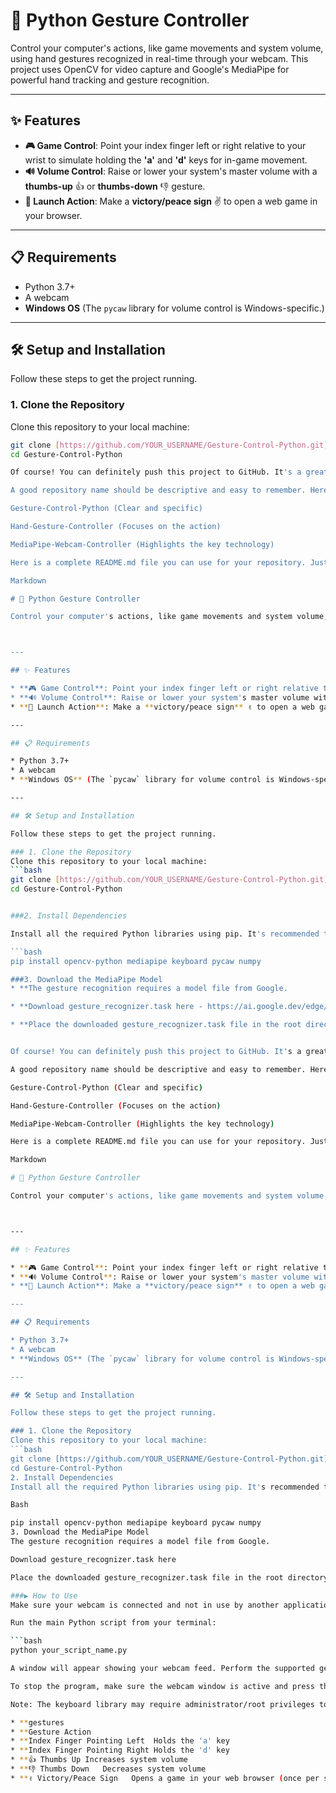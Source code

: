 # 🐍 Python Gesture Controller

Control your computer's actions, like game movements and system volume, using hand gestures recognized in real-time through your webcam. This project uses OpenCV for video capture and Google's MediaPipe for powerful hand tracking and gesture recognition.



---

## ✨ Features

* **🎮 Game Control**: Point your index finger left or right relative to your wrist to simulate holding the **'a'** and **'d'** keys for in-game movement.
* **🔊 Volume Control**: Raise or lower your system's master volume with a **thumbs-up** 👍 or **thumbs-down** 👎 gesture.
* **🚀 Launch Action**: Make a **victory/peace sign** ✌️ to open a web game in your browser.

---

## 📋 Requirements

* Python 3.7+
* A webcam
* **Windows OS** (The `pycaw` library for volume control is Windows-specific.)

---

## 🛠️ Setup and Installation

Follow these steps to get the project running.

### 1. Clone the Repository
Clone this repository to your local machine:
```bash
git clone [https://github.com/YOUR_USERNAME/Gesture-Control-Python.git](https://github.com/YOUR_USERNAME/Gesture-Control-Python.git)
cd Gesture-Control-Python

Of course! You can definitely push this project to GitHub. It's a great example of a computer vision application.

A good repository name should be descriptive and easy to remember. Here are a few suggestions:

Gesture-Control-Python (Clear and specific)

Hand-Gesture-Controller (Focuses on the action)

MediaPipe-Webcam-Controller (Highlights the key technology)

Here is a complete README.md file you can use for your repository. Just copy and paste this into a new file named README.md in your project folder.

Markdown

# 🐍 Python Gesture Controller

Control your computer's actions, like game movements and system volume, using hand gestures recognized in real-time through your webcam. This project uses OpenCV for video capture and Google's MediaPipe for powerful hand tracking and gesture recognition.



---

## ✨ Features

* **🎮 Game Control**: Point your index finger left or right relative to your wrist to simulate holding the **'a'** and **'d'** keys for in-game movement.
* **🔊 Volume Control**: Raise or lower your system's master volume with a **thumbs-up** 👍 or **thumbs-down** 👎 gesture.
* **🚀 Launch Action**: Make a **victory/peace sign** ✌️ to open a web game in your browser.

---

## 📋 Requirements

* Python 3.7+
* A webcam
* **Windows OS** (The `pycaw` library for volume control is Windows-specific.)

---

## 🛠️ Setup and Installation

Follow these steps to get the project running.

### 1. Clone the Repository
Clone this repository to your local machine:
```bash
git clone [https://github.com/YOUR_USERNAME/Gesture-Control-Python.git](https://github.com/YOUR_USERNAME/Gesture-Control-Python.git)
cd Gesture-Control-Python


###2. Install Dependencies

Install all the required Python libraries using pip. It's recommended to do this in a virtual environment.

```bash
pip install opencv-python mediapipe keyboard pycaw numpy

###3. Download the MediaPipe Model
* **The gesture recognition requires a model file from Google.

* **Download gesture_recognizer.task here - https://ai.google.dev/edge/mediapipe/solutions/vision/gesture_recognizer

* **Place the downloaded gesture_recognizer.task file in the root directory of this project (the same folder as the Python script).


Of course! You can definitely push this project to GitHub. It's a great example of a computer vision application.

A good repository name should be descriptive and easy to remember. Here are a few suggestions:

Gesture-Control-Python (Clear and specific)

Hand-Gesture-Controller (Focuses on the action)

MediaPipe-Webcam-Controller (Highlights the key technology)

Here is a complete README.md file you can use for your repository. Just copy and paste this into a new file named README.md in your project folder.

Markdown

# 🐍 Python Gesture Controller

Control your computer's actions, like game movements and system volume, using hand gestures recognized in real-time through your webcam. This project uses OpenCV for video capture and Google's MediaPipe for powerful hand tracking and gesture recognition.



---

## ✨ Features

* **🎮 Game Control**: Point your index finger left or right relative to your wrist to simulate holding the **'a'** and **'d'** keys for in-game movement.
* **🔊 Volume Control**: Raise or lower your system's master volume with a **thumbs-up** 👍 or **thumbs-down** 👎 gesture.
* **🚀 Launch Action**: Make a **victory/peace sign** ✌️ to open a web game in your browser.

---

## 📋 Requirements

* Python 3.7+
* A webcam
* **Windows OS** (The `pycaw` library for volume control is Windows-specific.)

---

## 🛠️ Setup and Installation

Follow these steps to get the project running.

### 1. Clone the Repository
Clone this repository to your local machine:
```bash
git clone [https://github.com/YOUR_USERNAME/Gesture-Control-Python.git](https://github.com/YOUR_USERNAME/Gesture-Control-Python.git)
cd Gesture-Control-Python
2. Install Dependencies
Install all the required Python libraries using pip. It's recommended to do this in a virtual environment.

Bash

pip install opencv-python mediapipe keyboard pycaw numpy
3. Download the MediaPipe Model
The gesture recognition requires a model file from Google.

Download gesture_recognizer.task here

Place the downloaded gesture_recognizer.task file in the root directory of this project (the same folder as the Python script).

###▶️ How to Use
Make sure your webcam is connected and not in use by another application.

Run the main Python script from your terminal:

```bash
python your_script_name.py

A window will appear showing your webcam feed. Perform the supported gestures to trigger actions.

To stop the program, make sure the webcam window is active and press the Esc key.

Note: The keyboard library may require administrator/root privileges to control other applications. You might need to run the script from an administrator terminal.

* **gestures
* **Gesture	Action
* **Index Finger Pointing Left	Holds the 'a' key
* **Index Finger Pointing Right	Holds the 'd' key
* **👍 Thumbs Up	Increases system volume
* **👎 Thumbs Down	Decreases system volume
* **✌️ Victory/Peace Sign	Opens a game in your web browser (once per session)

